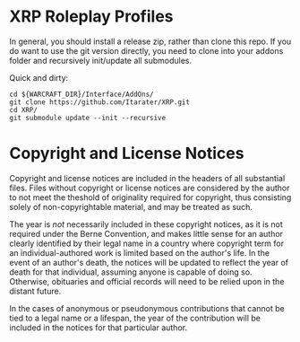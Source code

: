 XRP Roleplay Profiles
=====================
In general, you should install a release zip, rather than clone this repo. If
you do want to use the git version directly, you need to clone into your addons
folder and recursively init/update all submodules.

Quick and dirty:
```
cd ${WARCRAFT_DIR}/Interface/AddOns/
git clone https://github.com/Itarater/XRP.git
cd XRP/
git submodule update --init --recursive
```

Copyright and License Notices
=============================
Copyright and license notices are included in the headers of all substantial
files. Files without copyright or license notices are considered by the
author to not meet the theshold of originality required for copyright, thus
consisting solely of non-copyrightable material, and may be treated as such.

The year is *not* necessarily included in these copyright notices, as it is not
required under the Berne Convention, and makes little sense for an author
clearly identified by their legal name in a country where copyright term for an
individual-authored work is limited based on the author's life. In the event of
an author's death, the notices will be updated to reflect the year of death for
that individual, assuming anyone is capable of doing so. Otherwise, obituaries
and official records will need to be relied upon in the distant future.

In the cases of anonymous or pseudonymous contributions that cannot be tied to
a legal name or a lifespan, the year of the contribution will be included in the
notices for that particular author.
